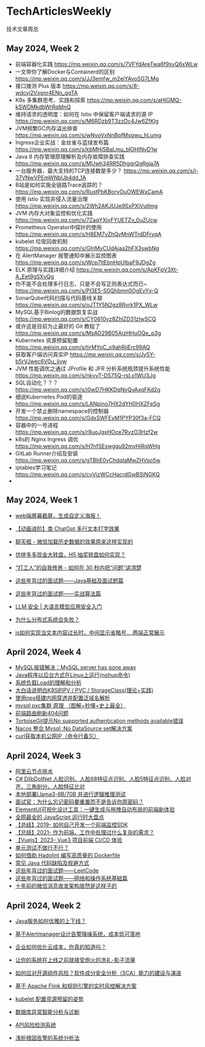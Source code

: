 # TechArticlesWeekly
技术文章周总

## May 2024, Week 2

- 前端容器化实践  https://mp.weixin.qq.com/s/7VFYdAreTwa6f9syQ6xWLw
- 一文带你了解Docker与Containerd的区别  https://mp.weixin.qq.com/s/JJ3emfw_m2ejYAvoSG7LMg
- 接口拨测 Plus 版本  https://mp.weixin.qq.com/s/8-wdcyj2Vxgnr4ENn_gqTA
- K8s 多集群思考、实践和探索  https://mp.weixin.qq.com/s/aHIGMQ-kSWDMkdbWrRqMnQ
- 维持请求的透明度：如何在 Istio 中保留客户端请求的源 IP  https://mp.weixin.qq.com/s/M6RDzb9T3zzDc4Jw6ZfKlg
- JVM频繁GC内存溢出排查  https://mp.weixin.qq.com/s/wNvoVxNnBpfMsgwu_hLumg
- Ingress企业实战：金丝雀与蓝绿发布篇  https://mp.weixin.qq.com/s/kbMHiSBaLmu_blOHINvD1w
- Java 8 内存管理原理解析及内存故障排查实践  https://mp.weixin.qq.com/s/MUwh34RR5DhgqrQgRgia7A
- 一台服务器，最大支持的TCP连接数是多少？  https://mp.weixin.qq.com/s/j-37VNwVPEmWNbUb4dd_1A
- B站是如何实施全链路Trace追踪的？  https://mp.weixin.qq.com/s/RustPbKBorvOuOWEWxCamA
- 使用 Istio 实现非侵入流量治理  https://mp.weixin.qq.com/s/2Wh2AKJUJe9SxPXiVutlmg
- JVM 内存大对象监控和优化实践  https://mp.weixin.qq.com/s/7ZaqYXjvFYUETZv_0uZUcw
- Prometheus Operator中探针的使用  https://mp.weixin.qq.com/s/H8EM7vZhQyMnWTrdDFryqA
- kubelet 垃圾回收机制  https://mp.weixin.qq.com/s/GInMyCUdAjaa2hFX3swbNg
- 在 AlertManager 报警通知中展示监控图表  https://mp.weixin.qq.com/s/Wcp7ltEbnHpUlbaF9JDgZg
- ELK 原理与实践详细介绍  https://mp.weixin.qq.com/s/ApKFpV3Xt-A_Eet9gSXvQg
- 你不是不会处理多行日志，只是不会写正则表达式而已~  https://mp.weixin.qq.com/s/PI3E5-S0Qhbmn0OgEvYy-Q
- SonarQube代码扫描与代码基线关联  https://mp.weixin.qq.com/s/oJT1Y5N2gz8Rvrk1PX_WLw
- MySQL基于Binlog的数据恢复实战  https://mp.weixin.qq.com/s/CY0810yz8ZhlZD31zIwSCQ
- 或许这是目前为止最好的 Git 教程了  https://mp.weixin.qq.com/s/MsAO29B05AizHHuOQe_p3g
- Kubernetes 资源预留配置  https://mp.weixin.qq.com/s/tirMYoC_o9ahRjiErc99AQ
- 获取客户端访问真实IP  https://mp.weixin.qq.com/s/Jy5Y-b5rVJwec6V0u_jjvw
- JVM 性能调优之通过 JProfile 和 JFR 分析系统瓶颈提升系统性能  https://mp.weixin.qq.com/s/nkvvT-DS75Q-rsLo1WU3Jg
- SQL自动化？？？  https://mp.weixin.qq.com/s/j0wD7HKKDqNyQvAxgFKd2g
- 细说Kubernetes Pod的驱逐  https://mp.weixin.qq.com/s/LANpino7HX2dYH0HXZFeSg
- 开发一个禁止删除namespace的控制器  https://mp.weixin.qq.com/s/GdxSWFEyM1PYP30f3a-FCQ
- 容器中的一号进程  https://mp.weixin.qq.com/s/r8uoJgxHOce7RyzO3Hzf2w
- k8s的 Nginx Ingress 调优  https://mp.weixin.qq.com/s/H7nfSEswggu92myHiRqWHg
- GitLab Runner介绍及安装  https://mp.weixin.qq.com/s/gTBhE0yChdqIaMwZHVso5w
- iptables学习笔记  https://mp.weixin.qq.com/s/cyVjzWCcHacrdGwBSjNGKQ
- 

## May 2024, Week 1

- [web端屏幕截屏，生成自定义海报！](https://mp.weixin.qq.com/s/HLO5GnhLjbQxzScQxOj-XA)

- [【动画进阶】类 ChatGpt 多行文本打字效果](https://mp.weixin.qq.com/s/MljFhTIbya6nzxMBCazwhQ)

- [聊天框 - 微信加载历史数据的效果原来这样实现的](https://mp.weixin.qq.com/s/e8LSgEC0ysFG713GOVXb2A)

- [仿拼多多现金大转盘，H5 抽奖转盘如何实现？](https://mp.weixin.qq.com/s/oCHSX_Wnc4AcXcxz8Prw3g)

- [“打工人”的自我修养 - 如何在 30 秒内把“问题”讲清楚](https://mp.weixin.qq.com/s/XYiasfWaJ6rHNSch-ANBbA)

- [这些年背过的面试题——Java基础及面试题篇](https://mp.weixin.qq.com/s/UbKYBb9fuYouevfBSlBJ0g)

- [这些年背过的面试题——实战算法篇](https://mp.weixin.qq.com/s/IEzcsHn6SaoS96F1gTKcJQ)

- [LLM 安全 | 大语言模型应用安全入门](https://mp.weixin.qq.com/s/B6J-RXTFJBnYPHCijSym9Q)

- [为什么分布式系统会失败？](https://mp.weixin.qq.com/s/kC0B2xPdXpBqDu5aY11OQA)

- [js如何实现当文本内容过长时，中间显示省略号...,两端正常展示](https://mp.weixin.qq.com/s/SpRxyWlH88tRiyZ6aBiJTg)

## April 2024, Week 4

- [MySQL报错解决：MySQL server has gone away](https://cloud.tencent.com/developer/article/1772435)
- [Java程序以后台方式在Linux上运行(nohup命令)](https://www.cnblogs.com/WayneZeng/archive/2011/10/20/Bob.html)
- [系统负载Load的理解和分析](https://www.jianshu.com/p/735210d3e2dc)
- [大白话说明白K8S的PV / PVC / StorageClass(理论+实践)](https://zhuanlan.zhihu.com/p/655923057)
- [使用nps搭建内网穿透并配置泛域名解析](https://www.cnblogs.com/qiaoyurensheng/articles/nps.html)
- [mysql pxc集群 原理 （图解+秒懂+史上最全）](https://www.cnblogs.com/crazymakercircle/p/15344207.html)
- [前端路由刷新404问题](https://juejin.cn/post/7095984131892314120)
- [TortoiseGit提示No supported authentication methods available错误](https://blog.csdn.net/Jeffxu_lib/article/details/112259246)
- [Nacos 整合 Mysql :No DataSource set解决方案](https://zhuanlan.zhihu.com/p/335362918)
- [curl获取本机公网IP（命令行备忘）](https://blog.csdn.net/davidullua/article/details/115945111)

## **April 2024, Week 3**

- [阿里云节点排水](https://help.aliyun.com/zh/ack/ack-managed-and-ack-dedicated/user-guide/set-node-schedulability?spm=5176.2020520104.0.0.2d35709aBzLdwX)
- [C# DlibDotNet 人脸识别、人脸68特征点识别、人脸5特征点识别、人脸对齐，三角剖分，人脸特征比对](https://mp.weixin.qq.com/s/658ii4_DhlceDUTyMqV6TQ)
- [本地部署Llama3-8B/70B 并进行逻辑推理测试](https://mp.weixin.qq.com/s/ehnybaYNwFSyZDbG6mgOdw)
- [面试官：为什么忘记密码要重置而不是告诉你原密码？](https://mp.weixin.qq.com/s/SH5WdrDy1HhtRsIcu4tADg)
- [ElementUI可视化设计工具：一键生成与拖拽自动布局的前端新体验](https://mp.weixin.qq.com/s/PHSudxbYsJMoBpkYugNVgg)
- [全网最全的 JavaScript 运行时大盘点](https://mp.weixin.qq.com/s/RgUsS4F5wZOWsxAsHDt8JQ)
- [【总结】2019- 如何自己开发一个前端监控SDK](https://mp.weixin.qq.com/s/PnJMY8Slyq6Ofq2-4VSCIA)
- [【总结】2021- 作为前端，工作中处理过什么复杂的需求？](https://mp.weixin.qq.com/s/XShu__cc1QrMYCKHPqJFnw)
- [【Vuejs】2023- Vue3 项目前端 CI/CD 体验](https://mp.weixin.qq.com/s/FD3OyFl7jq3klL6AWpiMjA)
- [单元测试不做行不行？](https://mp.weixin.qq.com/s/2-zM7Z6Aj269VncZlG6bGw)
- [如何借助 Hadolint 编写高质量的 Dockerfile](https://mp.weixin.qq.com/s/s-qvSygLUNJLpwzUdTEwxQ)
- [常见 Java 代码缺陷及规避方式](https://mp.weixin.qq.com/s/IpWtjwcCY7S3irBz34Pw6Q)
- [这些年背过的面试题——LeetCode](https://mp.weixin.qq.com/s/jqoOfM_apICqNidYcNin4A)
- [这些年背过的面试题——网络和操作系统基础篇](https://mp.weixin.qq.com/s/PggcbQzRYMG7Vx038ays9w)
- [十年前的微信消息收发架构居然是这样子的](https://mp.weixin.qq.com/s/ElgyN7T4c3VMjF5kAl4P0A)

## **April 2024, Week 2**

- [Java服务如何优雅的上下线？](https://mp.weixin.qq.com/s/bb3mYDkudxdFe7yslWF3sg)

- [基于Alertmanager设计告警降噪系统，成本低可落地](https://mp.weixin.qq.com/s/0N8pdZ-v5g6VGmkK92iBnQ)

- [企业如何优化云成本，你真的知道吗？](https://mp.weixin.qq.com/s/6epiecxqQKruiLGk7_OQwg)

- [让你的系统在上线之前就接受炮火的洗礼-影子流量](https://mp.weixin.qq.com/s/3Op6hZEJF5b0YdASPmZ8IA)

- [如何应对开源组件风险？软件成分安全分析（SCA）能力的建设与演进](https://mp.weixin.qq.com/s/O9Bma7wv4keAA8f55x_Dfw)

- [基于 Apache Flink 和规则引擎的实时风控解决方案](https://mp.weixin.qq.com/s/RnUnMtlm4M6nPvjvmo8HWw)

- [kubelet 配置资源预留的姿势](https://mp.weixin.qq.com/s/GueahMq2t4NBPw1lvNc_IA)

- [数据库异常智能分析与诊断](https://mp.weixin.qq.com/s/PmMVBjAzjeJYWBJI39gf_g)

- [API风险检测系统](https://zhuanlan.zhihu.com/p/548450688)

- [浅析根因告警的系统分析法](https://mp.weixin.qq.com/s/qpAErfyNtwfwTjU1LXq3tg)
